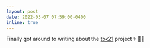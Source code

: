 ```yaml
---
layout: post
date: 2022-03-07 07:59:00-0400
inline: true
---
```


Finally got around to writing about the [tox21]({{site.baseurl}}/projects/2_project/) project ⚕️ 👨‍⚕️
